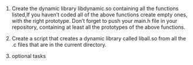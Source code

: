 1. Create the dynamic library libdynamic.so containing all the functions listed,If you haven’t coded all of the above functions create empty ones, with the right prototype.
Don’t forget to push your main.h file in your repository, containing at least all the prototypes of the above functions.
 1. Create a script that creates a dynamic library called liball.so from all the .c files that are in the current directory.

 2. optional tasks
